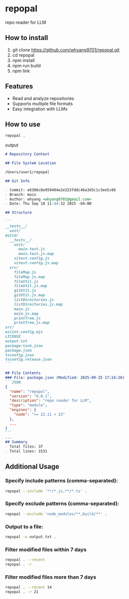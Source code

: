 # repopal
repo reader for LLM

## How to install
1. git clone https://github.com/whyang9701/repopal.git
2. cd repopal
3. npm install
4. npm run build
3. npm link
## Features
- Read and analyze repositories
- Supports multiple file formats
- Easy integration with LLMs
## How to use
```bash
repopal .
```
output

~~~Markdown
# Repository Context

## File System Location

/Users/user1/repopal

## Git Info

- Commit: e6386c8e959404e2e323fddc46a3d3c1c3ee5c66
- Branch: main
- Author: whyang <whyang9701@gmail.com>
- Date: Thu Sep 18 11:44:32 2025 -04:00

## Structure

```
__tests__/
  unit/
build/
  __tests__/
    unit/
      main.test.js
      main.test.js.map
    vitest.config.js
    vitest.config.js.map
  src/
    fileMap.js
    fileMap.js.map
    fileUtil.js
    fileUtil.js.map
    gitUtil.js
    gitUtil.js.map
    listDirectories.js
    listDirectories.js.map
    main.js
    main.js.map
    printTree.js
    printTree.js.map
src/
eslint.config.mjs
LICENSE
output.txt
package-lock.json
package.json
tsconfig.json
tsconfig.release.json
```

## File Contents
### File: package.json (Modified: 2025-09-25 17:24:26)
```JSON
{
  "name": "repopal",
  "version": "0.0.1",
  "description": "repo reader for LLM",
  "type": "module",
  "engines": {
    "node": ">= 22.11 < 23"
  },
  ...
}
```
...
## Summary
- Total files: 37
- Total lines: 1531
~~~

## Additional Usage
### Specify include patterns (comma-separated):
```bash
repopal --include '**/*.js,**/*.ts' .
```
### Specify exclude patterns (comma-separated):
```bash
repopal --exclude 'node_modules/**,build/**' .
```
### Output to a file:
```bash
repopal -o output.txt .
```

### Filter modified files within 7 days
```bash
repopal . --recent
repopal . -r
```

### Filter modified files more than 7 days
```bash
repopal . --recent 14
repopal . -r 21

```